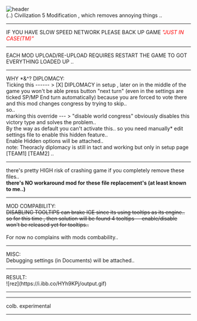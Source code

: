 ![header](https://i.ibb.co/SvBc4GN/header.png)<br>
(..) Civilization 5 Modification , which removes annoying things ..
<hr>
IF YOU HAVE SLOW SPEED NETWORK PLEASE BACK UP GAME <i style="color:Red!important;">"JUST IN CASE(TM)"</i>
<hr>
EACH MOD UPLOAD/RE-UPLOAD REQUIRES RESTART THE GAME TO GOT EVERYTHING LOADED UP ..
<hr>
WHY *&^? DIPLOMACY:<br>
Ticking this ------ > [X] DIPLOMACY in setup , later on in the middle of the game you won't be able press button "next turn"  (even in the settings are ticked SP/MP End turn automatically) because you are forced to vote there and this mod changes congress by trying to skip..<br>
so..<br>
marking this override --- > "disable world congress" obviously disables this victory type and solves the problem.. <br>
By the way as default you can't activate this.. so you need manually* edit settings file to enable this hidden feature..<br>
Enable Hidden options will be attached..<br>
note: Theoracly diplomacy is still in tact and working but only in setup page [TEAM1] [TEAM2] ..
<hr>
there's pretty HIGH risk of crashing game if you completely remove these files..<br>
<b>there's NO workaround mod for these file replacement's (at least known to me..)</b>
<hr>
MOD COMPABILITY:<br>
<strike>DISABLING TOOLTIPS can brake IGE since its using tooltips as its engine..<br>
so for this time , then solution will be found 4 tooltips -- enable/disable won't be released yet for tooltips..</strike><br>
<br>
For now no complains with mods combability..<br>
<hr>
MISC:<br>
Debugging settings (in Documents) will be attached..<br>
<hr>
RESULT:<br>
![rez](https://i.ibb.co/HYh9KPj/output.gif)<br>
<hr>
<hr>
colb. experimental
<hr>
